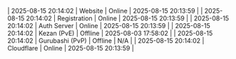 | 2025-08-15 20:14:02 | Website | Online | 2025-08-15 20:13:59 |
| 2025-08-15 20:14:02 | Registration | Online | 2025-08-15 20:13:59 |
| 2025-08-15 20:14:02 | Auth Server | Online | 2025-08-15 20:13:59 |
| 2025-08-15 20:14:02 | Kezan (PvE) | Offline | 2025-08-03 17:58:02 |
| 2025-08-15 20:14:02 | Gurubashi (PvP) | Offline | N/A |
| 2025-08-15 20:14:02 | Cloudflare | Online | 2025-08-15 20:13:59 |
